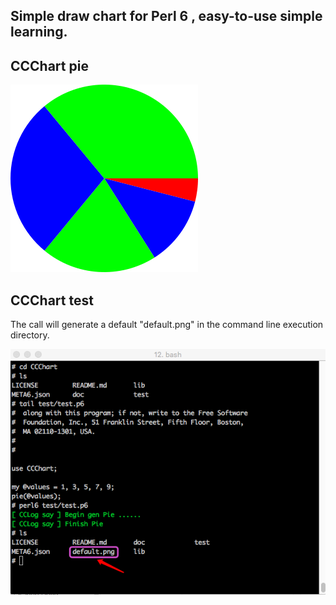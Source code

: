 ## Simple draw chart for Perl 6 , easy-to-use simple learning.



## CCChart pie



![CCChart pie](https://raw.githubusercontent.com/ccworld1000/CCChart/master//doc/screenshot/default.png)



## CCChart test

The call will generate a default "default.png" in the command line execution directory.



![CCChart test](https://raw.githubusercontent.com/ccworld1000/CCChart/master/doc/screenshot/test.png)


